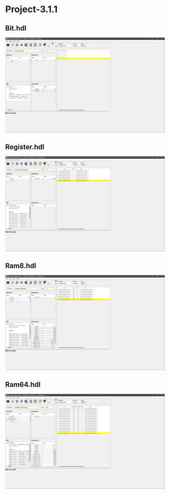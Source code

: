 # Project-3.1.1

## Bit.hdl

<img src = "/BIT.SCR.png/">

## Register.hdl

<img src = "/REGISTER.scr.png/">

## Ram8.hdl

<img src = "/RAM8.SCR.png/">

## Ram64.hdl

<img src = "/RAM64.SCR.png/">